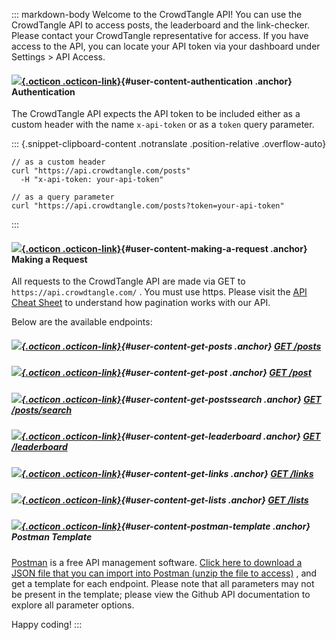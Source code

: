 ::: markdown-body
Welcome to the CrowdTangle API! You can use the CrowdTangle API to
access posts, the leaderboard and the link-checker. Please contact your
CrowdTangle representative for access. If you have access to the API,
you can locate your API token via your dashboard under Settings \> API
Access.

#### [![](data:image/svg+xml;base64,PHN2ZyBjbGFzcz0ib2N0aWNvbiBvY3RpY29uLWxpbmsiIGhlaWdodD0iMTYiIHdpZHRoPSIxNiI+IDxwYXRoPiA8L3BhdGg+IDwvc3ZnPg==){.octicon .octicon-link}](#authentication){#user-content-authentication .anchor} Authentication

The CrowdTangle API expects the API token to be included either as a
custom header with the name ` x-api-token ` or as a ` token ` query
parameter.

::: {.snippet-clipboard-content .notranslate .position-relative .overflow-auto}
``` notranslate
// as a custom header
curl "https://api.crowdtangle.com/posts"
  -H "x-api-token: your-api-token"

// as a query parameter 
curl "https://api.crowdtangle.com/posts?token=your-api-token"
```
:::

#### [![](data:image/svg+xml;base64,PHN2ZyBjbGFzcz0ib2N0aWNvbiBvY3RpY29uLWxpbmsiIGhlaWdodD0iMTYiIHdpZHRoPSIxNiI+IDxwYXRoPiA8L3BhdGg+IDwvc3ZnPg==){.octicon .octicon-link}](#making-a-request){#user-content-making-a-request .anchor} Making a Request

All requests to the CrowdTangle API are made via GET to
` https://api.crowdtangle.com/ ` . You must use https. Please visit the
[API Cheat
Sheet](https://help.crowdtangle.com/en/articles/3443476-api-cheat-sheet)
to understand how pagination works with our API.

Below are the available endpoints:

##### [![](data:image/svg+xml;base64,PHN2ZyBjbGFzcz0ib2N0aWNvbiBvY3RpY29uLWxpbmsiIGhlaWdodD0iMTYiIHdpZHRoPSIxNiI+IDxwYXRoPiA8L3BhdGg+IDwvc3ZnPg==){.octicon .octicon-link}](#get-posts){#user-content-get-posts .anchor} [GET /posts](https://github.com/CrowdTangle/API/wiki/Posts)

##### [![](data:image/svg+xml;base64,PHN2ZyBjbGFzcz0ib2N0aWNvbiBvY3RpY29uLWxpbmsiIGhlaWdodD0iMTYiIHdpZHRoPSIxNiI+IDxwYXRoPiA8L3BhdGg+IDwvc3ZnPg==){.octicon .octicon-link}](#get-post){#user-content-get-post .anchor} [GET /post](https://github.com/CrowdTangle/API/wiki/Posts#get-postid)

##### [![](data:image/svg+xml;base64,PHN2ZyBjbGFzcz0ib2N0aWNvbiBvY3RpY29uLWxpbmsiIGhlaWdodD0iMTYiIHdpZHRoPSIxNiI+IDxwYXRoPiA8L3BhdGg+IDwvc3ZnPg==){.octicon .octicon-link}](#get-postssearch){#user-content-get-postssearch .anchor} [GET /posts/search](https://github.com/CrowdTangle/API/wiki/Search)

##### [![](data:image/svg+xml;base64,PHN2ZyBjbGFzcz0ib2N0aWNvbiBvY3RpY29uLWxpbmsiIGhlaWdodD0iMTYiIHdpZHRoPSIxNiI+IDxwYXRoPiA8L3BhdGg+IDwvc3ZnPg==){.octicon .octicon-link}](#get-leaderboard){#user-content-get-leaderboard .anchor} [GET /leaderboard](https://github.com/CrowdTangle/API/wiki/Leaderboard)

##### [![](data:image/svg+xml;base64,PHN2ZyBjbGFzcz0ib2N0aWNvbiBvY3RpY29uLWxpbmsiIGhlaWdodD0iMTYiIHdpZHRoPSIxNiI+IDxwYXRoPiA8L3BhdGg+IDwvc3ZnPg==){.octicon .octicon-link}](#get-links){#user-content-get-links .anchor} [GET /links](https://github.com/CrowdTangle/API/wiki/Links)

##### [![](data:image/svg+xml;base64,PHN2ZyBjbGFzcz0ib2N0aWNvbiBvY3RpY29uLWxpbmsiIGhlaWdodD0iMTYiIHdpZHRoPSIxNiI+IDxwYXRoPiA8L3BhdGg+IDwvc3ZnPg==){.octicon .octicon-link}](#get-lists){#user-content-get-lists .anchor} [GET /lists](https://github.com/CrowdTangle/API/wiki/Lists)

##### [![](data:image/svg+xml;base64,PHN2ZyBjbGFzcz0ib2N0aWNvbiBvY3RpY29uLWxpbmsiIGhlaWdodD0iMTYiIHdpZHRoPSIxNiI+IDxwYXRoPiA8L3BhdGg+IDwvc3ZnPg==){.octicon .octicon-link}](#postman-template){#user-content-postman-template .anchor} Postman Template

[Postman](https://www.getpostman.com/) is a free API management
software. [Click here to download a JSON file that you can import into
Postman (unzip the file to
access)](https://www.crowdtangle.com/assets/API-Demo.postman_collection.json.zip)
, and get a template for each endpoint. Please note that all parameters
may not be present in the template; please view the Github API
documentation to explore all parameter options.

Happy coding!
:::
